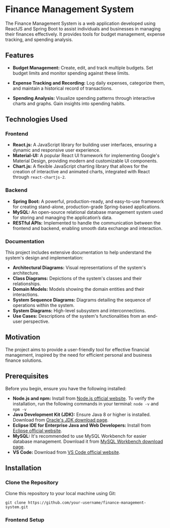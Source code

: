 # Finance Management System

The Finance Management System is a web application developed using ReactJS and Spring Boot to assist individuals and businesses in managing their finances effectively. It provides tools for budget management, expense tracking, and spending analysis.

## Features

- **Budget Management:** Create, edit, and track multiple budgets. Set budget limits and monitor spending against these limits.
  
- **Expense Tracking and Recording:** Log daily expenses, categorize them, and maintain a historical record of transactions.
  
- **Spending Analysis:** Visualize spending patterns through interactive charts and graphs. Gain insights into spending habits.

## Technologies Used

### Frontend

- **React.js:** A JavaScript library for building user interfaces, ensuring a dynamic and responsive user experience.
- **Material-UI:** A popular React UI framework for implementing Google's Material Design, providing modern and customizable UI components.
- **Chart.js:** A flexible JavaScript charting library that allows for the creation of interactive and animated charts, integrated with React through `react-chartjs-2`.

### Backend

- **Spring Boot:** A powerful, production-ready, and easy-to-use framework for creating stand-alone, production-grade Spring-based applications.
- **MySQL:** An open-source relational database management system used for storing and managing the application’s data.
- **RESTful APIs:** Implemented to handle the communication between the frontend and backend, enabling smooth data exchange and interaction.

### Documentation

This project includes extensive documentation to help understand the system's design and implementation:
- **Architectural Diagrams:** Visual representations of the system's architecture.
- **Class Diagrams:** Depictions of the system's classes and their relationships.
- **Domain Models:** Models showing the domain entities and their interactions.
- **System Sequence Diagrams:** Diagrams detailing the sequence of operations within the system.
- **System Diagrams:** High-level subsystem and interconnections.
- **Use Cases:** Descriptions of the system's functionalities from an end-user perspective.

## Motivation

The project aims to provide a user-friendly tool for effective financial management, inspired by the need for efficient personal and business finance solutions.

## Prerequisites

Before you begin, ensure you have the following installed:
- **Node.js and npm:** Install from [Node.js official website](https://nodejs.org/).
To verify the installation, run the following commands in your terminal:
``node -v`` and ``npm -v``
- **Java Development Kit (JDK):** Ensure Java 8 or higher is installed. Download from [Oracle's JDK download page](https://www.oracle.com/java/technologies/javase-downloads.html).
- **Eclipse IDE for Enterprise Java and Web Developers:** Install from [Eclipse official website](https://www.eclipse.org/downloads/packages/).
- **MySQL:** It's recommended to use MySQL Workbench for easier database management. Download it from [MySQL Workbench download page](https://dev.mysql.com/downloads/workbench/).
- **VS Code:** Download from [VS Code official website](https://code.visualstudio.com/).

## Installation

### Clone the Repository
Clone this repository to your local machine using Git:

```
git clone https://github.com/your-username/finance-management-system.git
```
### Frontend Setup

